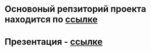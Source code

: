 # Основоный репзиторий проекта находится по [ссылке](https://github.com/riki163/contact_manager)
  
# Презентация - [ссылке](https://github.com/riki163/contact_manager)

